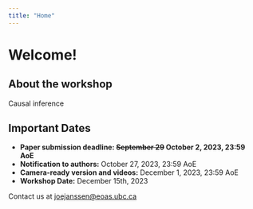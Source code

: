 ```yaml
---
title: "Home"
---
```


# Welcome!



## About the workshop

Causal inference 

## Important Dates

* **Paper submission deadline: ~~September 29~~ October 2, 2023, 23:59 AoE**
* **Notification to authors:** October 27, 2023, 23:59 AoE
* **Camera-ready version and videos:** December 1, 2023, 23:59 AoE
* **Workshop Date:** December 15th, 2023

Contact us at <joejanssen@eoas.ubc.ca>
